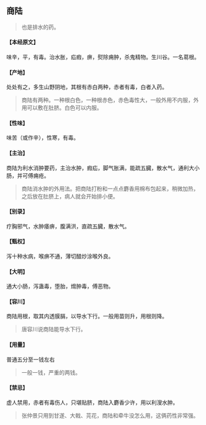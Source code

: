 ## 商陆

> 也是排水的药。

#### 【本经原文】
味辛，平，有毒。治水胀，疝瘕，痹，熨除痈肿，杀鬼精物。生川谷。一名䓪根。
#### 【产地】
处处有之，多生山野阴地，其根有赤白两种，赤者有毒，白者入药。

> 商陆有两种。一种根白色，一种根赤色，赤色毒性大，一般外用不内服，外用可以敷在肚脐。白色可以内服。

#### 【性味】
味苦（或作辛），性寒，有毒。
#### 【主治】
商陆为利水消肿要药，主治水肿，瘕疝，脚气胀满，能疏五臓，散水气，通利大小肠，并可傅痈疮。

> 商陆消水肿的外用法。把商陆打粉和一点点麝香用棉布包起来，稍微加热，之后放在肚脐上，病人就会开始排小便。

#### 【别录】
疗胸邪气，水肿痿痹，腹满洪，直疏五臓，散水气。
#### 【甄权】
泻十种水病，喉痹不通，薄切醋炒涂喉外良。
#### 【大明】
通大小肠，泻蛊毒，堕胎，熁肿毒，傅恶物。
#### 【容川】
商陆用根，取其内透膜膈，以导水下行。一般用苗则升，用根则降。

> 唐容川说商陆能导水下行。

#### 【用量】
普通五分至一钱左右

> 一般一钱，严重的两钱。

#### 【禁忌】
虚人禁用，赤者有毒伤人，只堪贴脐，商陆入麝香少许，用以利溲水肿。

> 张仲景只用到甘遂、大戟、芫花，商陆和牵牛没怎么用，这俩药性非常强。